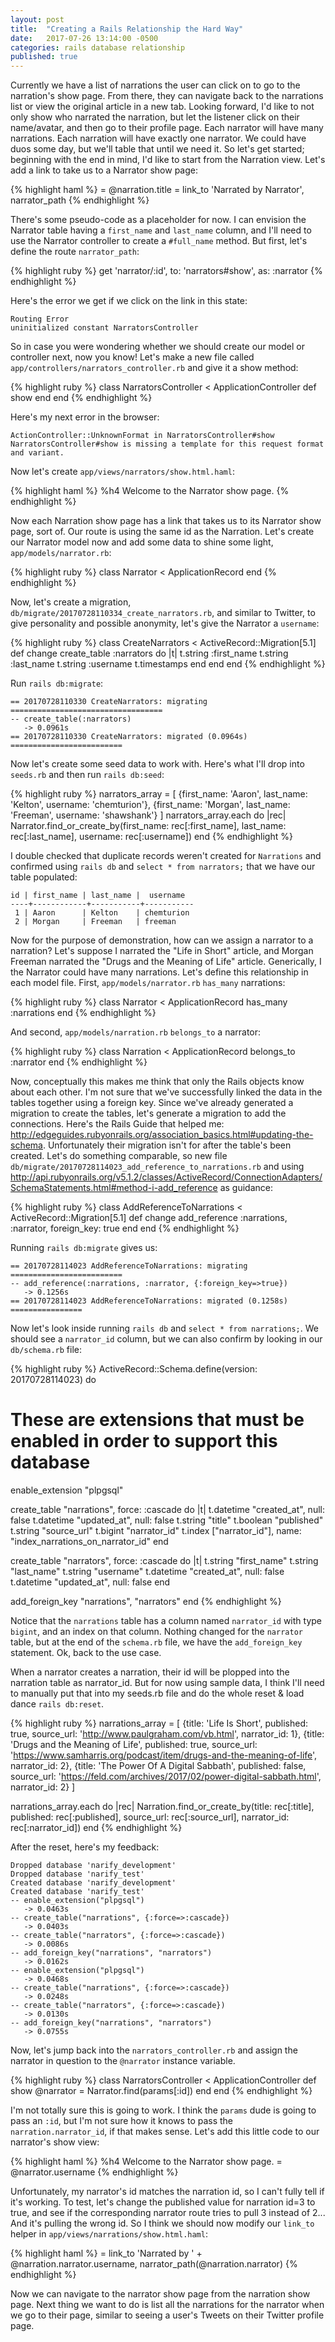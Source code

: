 ```yaml
---
layout: post
title:  "Creating a Rails Relationship the Hard Way"
date:   2017-07-26 13:14:00 -0500
categories: rails database relationship
published: true
---
```

Currently we have a list of narrations the user can click on to go to the narration's show page. From there, they can navigate back to the narrations list or view the original article in a new tab. Looking forward, I'd like to not only show who narrated the narration, but let the listener click on their name/avatar, and then go to their profile page. Each narrator will have many narrations. Each narration will have exactly one narrator. We could have duos some day, but we'll table that until we need it. So let's get started; beginning with the end in mind, I'd like to start from the Narration view. Let's add a link to take us to a Narrator show page:

{% highlight haml %}
= @narration.title
= link_to 'Narrated by Narrator', narrator_path
{% endhighlight %}

There's some pseudo-code as a placeholder for now. I can envision the Narrator table having a `first_name` and `last_name` column, and I'll need to use the Narrator controller to create a `#full_name` method. But first, let's define the route `narrator_path`:

{% highlight ruby %}
get 'narrator/:id', to: 'narrators#show', as: :narrator
{% endhighlight %}

Here's the error we get if we click on the link in this state:

```
Routing Error
uninitialized constant NarratorsController
```

So in case you were wondering whether we should create our model or controller next, now you know! Let's make a new file called `app/controllers/narrators_controller.rb` and give it a show method:

{% highlight ruby %}
class NarratorsController < ApplicationController
  def show
  end
end
{% endhighlight %}

Here's my next error in the browser:

```
ActionController::UnknownFormat in NarratorsController#show
NarratorsController#show is missing a template for this request format and variant.
```

Now let's create `app/views/narrators/show.html.haml`:

{% highlight haml %}
%h4 Welcome to the Narrator show page.
{% endhighlight %}

Now each Narration show page has a link that takes us to its Narrator show page, sort of. Our route is using the same id as the Narration. Let's create our Narrator model now and add some data to shine some light, `app/models/narrator.rb`:

{% highlight ruby %}
class Narrator < ApplicationRecord
end
{% endhighlight %}

Now, let's create a migration, `db/migrate/20170728110334_create_narrators.rb`, and similar to Twitter, to give personality and possible anonymity, let's give the Narrator a `username`:

{% highlight ruby %}
class CreateNarrators < ActiveRecord::Migration[5.1]
  def change
    create_table :narrators do |t|
      t.string :first_name
      t.string :last_name
      t.string :username
      t.timestamps
    end
  end
end
{% endhighlight %}

Run `rails db:migrate`:

```
== 20170728110330 CreateNarrators: migrating ==================================
-- create_table(:narrators)
   -> 0.0961s
== 20170728110330 CreateNarrators: migrated (0.0964s) =========================
```

Now let's create some seed data to work with. Here's what I'll drop into `seeds.rb` and then run `rails db:seed`:

{% highlight ruby %}
narrators_array = [
  {first_name: 'Aaron', last_name: 'Kelton', username: 'chemturion'},
  {first_name: 'Morgan', last_name: 'Freeman', username: 'shawshank'}
]
narrators_array.each do |rec|
  Narrator.find_or_create_by(first_name: rec[:first_name], last_name: rec[:last_name], username: rec[:username])
end
{% endhighlight %}

I double checked that duplicate records weren't created for `Narrations` and confirmed using `rails db` and `select * from narrators;` that we have our table populated:

```
id | first_name | last_name |  username  
----+------------+-----------+-----------
 1 | Aaron      | Kelton    | chemturion
 2 | Morgan     | Freeman   | freeman    
```

Now for the purpose of demonstration, how can we assign a narrator to a narration? Let's suppose I narrated the "Life in Short" article, and Morgan Freeman narrated the "Drugs and the Meaning of Life" article. Generically, I the Narrator could have many narrations. Let's define this relationship in each model file. First, `app/models/narrator.rb` `has_many` narrations:

{% highlight ruby %}
class Narrator < ApplicationRecord
  has_many :narrations
end
{% endhighlight %}

And second, `app/models/narration.rb` `belongs_to` a narrator:

{% highlight ruby %}
class Narration < ApplicationRecord
  belongs_to :narrator
end
{% endhighlight %}

Now, conceptually this makes me think that only the Rails objects know about each other. I'm not sure that we've successfully linked the data in the tables together using a foreign key. Since we've already generated a migration to create the tables, let's generate a migration to add the connections. Here's the Rails Guide that helped me: http://edgeguides.rubyonrails.org/association_basics.html#updating-the-schema. Unfortunately their migration isn't for after the table's been created. Let's do something comparable, so new file `db/migrate/20170728114023_add_reference_to_narrations.rb` and using http://api.rubyonrails.org/v5.1.2/classes/ActiveRecord/ConnectionAdapters/SchemaStatements.html#method-i-add_reference as guidance:

{% highlight ruby %}
class AddReferenceToNarrations < ActiveRecord::Migration[5.1]
  def change
    add_reference :narrations, :narrator, foreign_key: true
  end
end
{% endhighlight %}

Running `rails db:migrate` gives us:

```
== 20170728114023 AddReferenceToNarrations: migrating =========================
-- add_reference(:narrations, :narrator, {:foreign_key=>true})
   -> 0.1256s
== 20170728114023 AddReferenceToNarrations: migrated (0.1258s) ================
```

Now let's look inside running `rails db` and `select * from narrations;`. We should see a `narrator_id` column, but we can also confirm by looking in our `db/schema.rb` file:

{% highlight ruby %}
ActiveRecord::Schema.define(version: 20170728114023) do

  # These are extensions that must be enabled in order to support this database
  enable_extension "plpgsql"

  create_table "narrations", force: :cascade do |t|
    t.datetime "created_at", null: false
    t.datetime "updated_at", null: false
    t.string "title"
    t.boolean "published"
    t.string "source_url"
    t.bigint "narrator_id"
    t.index ["narrator_id"], name: "index_narrations_on_narrator_id"
  end

  create_table "narrators", force: :cascade do |t|
    t.string "first_name"
    t.string "last_name"
    t.string "username"
    t.datetime "created_at", null: false
    t.datetime "updated_at", null: false
  end

  add_foreign_key "narrations", "narrators"
end
{% endhighlight %}

Notice that the `narrations` table has a column named `narrator_id` with type `bigint`, and an index on that column. Nothing changed for the `narrator` table, but at the end of the `schema.rb` file, we have the `add_foreign_key` statement. Ok, back to the use case.

When a narrator creates a narration, their id will be plopped into the narration table as narrator_id. But for now using sample data, I think I'll need to manually put that into my seeds.rb file and do the whole reset & load dance `rails db:reset`.

{% highlight ruby %}
narrations_array = [
  {title: 'Life Is Short',                  published: true,  source_url: 'http://www.paulgraham.com/vb.html', narrator_id: 1},
  {title: 'Drugs and the Meaning of Life',  published: true,  source_url: 'https://www.samharris.org/podcast/item/drugs-and-the-meaning-of-life', narrator_id: 2},
  {title: 'The Power Of A Digital Sabbath', published: false, source_url: 'https://feld.com/archives/2017/02/power-digital-sabbath.html', narrator_id: 2}
]

narrations_array.each do |rec|
  Narration.find_or_create_by(title: rec[:title], published: rec[:published], source_url: rec[:source_url], narrator_id: rec[:narrator_id])
end
{% endhighlight %}

After the reset, here's my feedback:

```
Dropped database 'narify_development'
Dropped database 'narify_test'
Created database 'narify_development'
Created database 'narify_test'
-- enable_extension("plpgsql")
   -> 0.0463s
-- create_table("narrations", {:force=>:cascade})
   -> 0.0403s
-- create_table("narrators", {:force=>:cascade})
   -> 0.0086s
-- add_foreign_key("narrations", "narrators")
   -> 0.0162s
-- enable_extension("plpgsql")
   -> 0.0468s
-- create_table("narrations", {:force=>:cascade})
   -> 0.0248s
-- create_table("narrators", {:force=>:cascade})
   -> 0.0130s
-- add_foreign_key("narrations", "narrators")
   -> 0.0755s
```

Now, let's jump back into the `narrators_controller.rb` and assign the narrator in question to the `@narrator` instance variable.

{% highlight ruby %}
class NarratorsController < ApplicationController
  def show
    @narrator = Narrator.find(params[:id])
  end
end
{% endhighlight %}

I'm not totally sure this is going to work. I think the `params` dude is going to pass an `:id`, but I'm not sure how it knows to pass the `narration.narrator_id`, if that makes sense. Let's add this little code to our narrator's show view:

{% highlight haml %}
%h4 Welcome to the Narrator show page.
= @narrator.username
{% endhighlight %}

Unfortunately, my narrator's id matches the narration id, so I can't fully tell if it's working. To test, let's change the published value for narration id=3 to true, and see if the corresponding narrator route tries to pull 3 instead of 2... And it's pulling the wrong id. So I think we should now modify our `link_to` helper in `app/views/narrations/show.html.haml`:

{% highlight haml %}
= link_to 'Narrated by ' + @narration.narrator.username, narrator_path(@narration.narrator)
{% endhighlight %}

Now we can navigate to the narrator show page from the narration show page. Next thing we want to do is list all the narrations for the narrator when we go to their page, similar to seeing a user's Tweets on their Twitter profile page.
